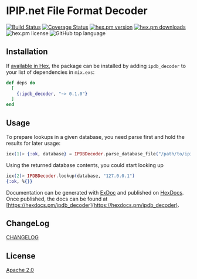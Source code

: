 # IPIP.net File Format Decoder

[![Build Status](https://travis-ci.org/seniverse/ipdb_decoder.svg?branch=master)](https://travis-ci.org/seniverse/ipdb_decoder)
[![Coverage Status](https://coveralls.io/repos/github/seniverse/ipdb_decoder/badge.svg?branch=master)](https://coveralls.io/github/seniverse/ipdb_decoder?branch=master)
[![hex.pm version](https://img.shields.io/hexpm/v/ipdb_decoder.svg)](https://hex.pm/packages/ipdb_decoder)
[![hex.pm downloads](https://img.shields.io/hexpm/dt/ipdb_decoder.svg)](https://hex.pm/packages/ipdb_decoder)
![hex.pm license](https://img.shields.io/hexpm/l/ipdb_decoder.svg)
![GitHub top language](https://img.shields.io/github/languages/top/seniverse/ipdb_decoder.svg)

## Installation

If [available in Hex](https://hex.pm/docs/publish), the package can be installed
by adding `ipdb_decoder` to your list of dependencies in `mix.exs`:

```elixir
def deps do
  [
    {:ipdb_decoder, "~> 0.1.0"}
  ]
end
```

## Usage
To prepare lookups in a given database, you need parse first and
hold the results for later usage:

```elixir
iex(1)> {:ok, database} = IPDBDecoder.parse_database_file("/path/to/ipipfree.ipdb")
```

Using the returned database contents, you could start looking up

```elixir
iex(2)> IPDBDecoder.lookup(database, "127.0.0.1")
{:ok, %{}}
```

Documentation can be generated with [ExDoc](https://github.com/elixir-lang/ex_doc)
and published on [HexDocs](https://hexdocs.pm). Once published, the docs can
be found at [https://hexdocs.pm/ipdb_decoder](https://hexdocs.pm/ipdb_decoder).

## ChangeLog

[CHANGELOG](https://github.com/seniverse/ipdb_decoder/blob/master/CHANGELOG.md)

## License

[Apache 2.0](https://github.com/seniverse/ipdb_decoder/blob/master/LICENSE)
